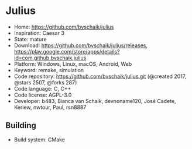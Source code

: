 # Julius

- Home: https://github.com/bvschaik/julius
- Inspiration: Caesar 3
- State: mature
- Download: https://github.com/bvschaik/julius/releases, https://play.google.com/store/apps/details?id=com.github.bvschaik.julius
- Platform: Windows, Linux, macOS, Android, Web
- Keyword: remake, simulation
- Code repository: https://github.com/bvschaik/julius.git (@created 2017, @stars 2507, @forks 287)
- Code language: C, C++
- Code license: AGPL-3.0
- Developer: b483, Bianca van Schaik, devnoname120, José Cadete, Keriew, nwtour, Paul, rsn8887

## Building

- Build system: CMake
